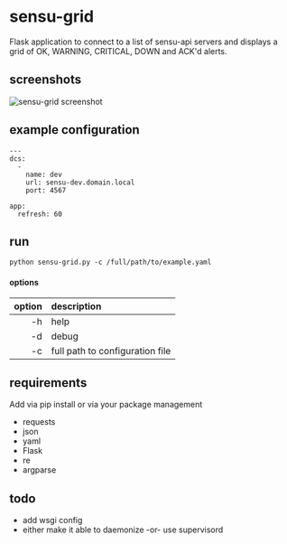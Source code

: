 # sensu-grid

Flask application to connect to a list of sensu-api servers and displays a grid of OK, WARNING, CRITICAL, DOWN and ACK'd alerts.

## screenshots

![sensu-grid screenshot](https://raw.githubusercontent.com/alex-leonhardt/sensu-grid/master/screenshots/screenshot_sensu-grid.png)

## example configuration
```
---
dcs:
  -
    name: dev
    url: sensu-dev.domain.local
    port: 4567

app:
  refresh: 60
```

## run
```
python sensu-grid.py -c /full/path/to/example.yaml
```

#### options

| option | description                     |
|-------:|:--------------------------------|
| -h     | help                            |
| -d     | debug                           |
| -c     | full path to configuration file |

## requirements

Add via pip install or via your package management

- requests
- json
- yaml
- Flask
- re
- argparse

## todo

- add wsgi config
- either make it able to daemonize -or- use supervisord
